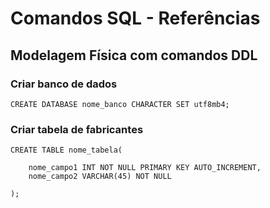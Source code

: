 # Comandos SQL - Referências

## Modelagem Física com comandos DDL

### Criar banco de dados

```
CREATE DATABASE nome_banco CHARACTER SET utf8mb4;
```

### Criar tabela de fabricantes

```
CREATE TABLE nome_tabela(

    nome_campo1 INT NOT NULL PRIMARY KEY AUTO_INCREMENT,
    nome_campo2 VARCHAR(45) NOT NULL

);
```